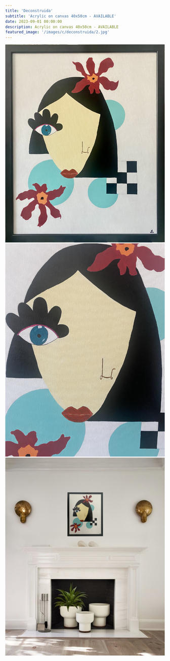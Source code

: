 ```yaml
---
title: 'Deconstruida'
subtitle: 'Acrylic on canvas 40x50cm - AVAILABLE'
date: 2023-09-01 00:00:00
description: Acrylic on canvas 40x50cm - AVAILABLE
featured_image: '/images/c/deconstruida/2.jpg'
---
```


<div class="gallery" data-columns="1">
	<img src="/images/c/deconstruida/2.jpg">
	<img src="/images/c/deconstruida/1.jpg">
	<img src="/images/c/deconstruida/3.jpg">
</div>


